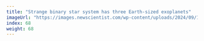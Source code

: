 ```yaml
---
title: "Strange binary star system has three Earth-sized exoplanets"
imageUrl: "https://images.newscientist.com/wp-content/uploads/2024/09/16163443/SEI_221268613.jpg?width=788"
index: 68
weight: 68
---
```

